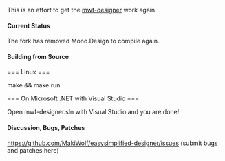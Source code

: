 This is an effort to get the [mwf-designer](https://github.com/mono/mwf-designer) work again.

#### Current Status

The fork has removed Mono.Design to compile again.

#### Building from Source
=== Linux ===

make && make run

=== On Microsoft .NET with Visual Studio ===

Open mwf-designer.sln with Visual Studio and you are done!

#### Discussion, Bugs, Patches
https://github.com/MakiWolf/easysimplified-designer/issues (submit bugs and patches here)
